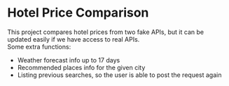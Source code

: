 # Hotel Price Comparison
This project compares hotel prices from two fake APIs, but it can be updated easily if we have access to real APIs.  
Some extra functions:
* Weather forecast info up to 17 days
* Recommended places info for the given city
* Listing previous searches, so the user is able to post the request again
